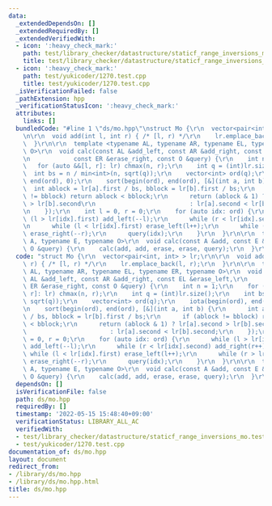 ```yaml
---
data:
  _extendedDependsOn: []
  _extendedRequiredBy: []
  _extendedVerifiedWith:
  - icon: ':heavy_check_mark:'
    path: test/library_checker/datastructure/staticf_range_inversions_mo.test.cpp
    title: test/library_checker/datastructure/staticf_range_inversions_mo.test.cpp
  - icon: ':heavy_check_mark:'
    path: test/yukicoder/1270.test.cpp
    title: test/yukicoder/1270.test.cpp
  _isVerificationFailed: false
  _pathExtension: hpp
  _verificationStatusIcon: ':heavy_check_mark:'
  attributes:
    links: []
  bundledCode: "#line 1 \"ds/mo.hpp\"\nstruct Mo {\r\n  vector<pair<int, int> > lr;\r\
    \n\r\n  void add(int l, int r) { /* [l, r) */\r\n    lr.emplace_back(l, r);\r\n\
    \  }\r\n\r\n  template <typename AL, typename AR, typename EL, typename ER, typename\
    \ O>\r\n  void calc(const AL &add_left, const AR &add_right, const EL &erase_left,\r\
    \n            const ER &erase_right, const O &query) {\r\n    int n = 1;\r\n \
    \   for (auto &&[l, r]: lr) chmax(n, r);\r\n    int q = (int)lr.size();\r\n  \
    \  int bs = n / min<int>(n, sqrt(q));\r\n    vector<int> ord(q);\r\n    iota(begin(ord),\
    \ end(ord), 0);\r\n    sort(begin(ord), end(ord), [&](int a, int b) {\r\n    \
    \  int ablock = lr[a].first / bs, bblock = lr[b].first / bs;\r\n      if (ablock\
    \ != bblock) return ablock < bblock;\r\n      return (ablock & 1) ? lr[a].second\
    \ > lr[b].second\r\n                          : lr[a].second < lr[b].second;\r\
    \n    });\r\n    int l = 0, r = 0;\r\n    for (auto idx: ord) {\r\n      while\
    \ (l > lr[idx].first) add_left(--l);\r\n      while (r < lr[idx].second) add_right(r++);\r\
    \n      while (l < lr[idx].first) erase_left(l++);\r\n      while (r > lr[idx].second)\
    \ erase_right(--r);\r\n      query(idx);\r\n    }\r\n  }\r\n\r\n  template <typename\
    \ A, typename E, typename O>\r\n  void calc(const A &add, const E &erase, const\
    \ O &query) {\r\n    calc(add, add, erase, erase, query);\r\n  }\r\n};\n"
  code: "struct Mo {\r\n  vector<pair<int, int> > lr;\r\n\r\n  void add(int l, int\
    \ r) { /* [l, r) */\r\n    lr.emplace_back(l, r);\r\n  }\r\n\r\n  template <typename\
    \ AL, typename AR, typename EL, typename ER, typename O>\r\n  void calc(const\
    \ AL &add_left, const AR &add_right, const EL &erase_left,\r\n            const\
    \ ER &erase_right, const O &query) {\r\n    int n = 1;\r\n    for (auto &&[l,\
    \ r]: lr) chmax(n, r);\r\n    int q = (int)lr.size();\r\n    int bs = n / min<int>(n,\
    \ sqrt(q));\r\n    vector<int> ord(q);\r\n    iota(begin(ord), end(ord), 0);\r\
    \n    sort(begin(ord), end(ord), [&](int a, int b) {\r\n      int ablock = lr[a].first\
    \ / bs, bblock = lr[b].first / bs;\r\n      if (ablock != bblock) return ablock\
    \ < bblock;\r\n      return (ablock & 1) ? lr[a].second > lr[b].second\r\n   \
    \                       : lr[a].second < lr[b].second;\r\n    });\r\n    int l\
    \ = 0, r = 0;\r\n    for (auto idx: ord) {\r\n      while (l > lr[idx].first)\
    \ add_left(--l);\r\n      while (r < lr[idx].second) add_right(r++);\r\n     \
    \ while (l < lr[idx].first) erase_left(l++);\r\n      while (r > lr[idx].second)\
    \ erase_right(--r);\r\n      query(idx);\r\n    }\r\n  }\r\n\r\n  template <typename\
    \ A, typename E, typename O>\r\n  void calc(const A &add, const E &erase, const\
    \ O &query) {\r\n    calc(add, add, erase, erase, query);\r\n  }\r\n};"
  dependsOn: []
  isVerificationFile: false
  path: ds/mo.hpp
  requiredBy: []
  timestamp: '2022-05-15 15:48:40+09:00'
  verificationStatus: LIBRARY_ALL_AC
  verifiedWith:
  - test/library_checker/datastructure/staticf_range_inversions_mo.test.cpp
  - test/yukicoder/1270.test.cpp
documentation_of: ds/mo.hpp
layout: document
redirect_from:
- /library/ds/mo.hpp
- /library/ds/mo.hpp.html
title: ds/mo.hpp
---
```

